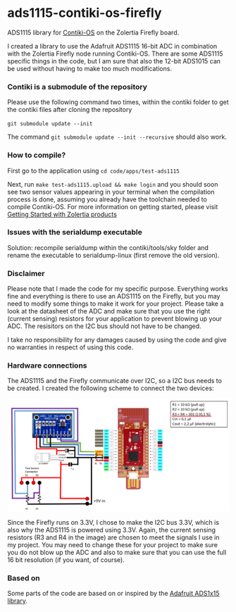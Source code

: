 # ads1115-contiki-os-firefly
ADS1115 library for [Contiki-OS](https://github.com/contiki-os/contiki) on the Zolertia Firefly board.

I created a library to use the Adafruit ADS1115 16-bit ADC in combination with the Zolertia Firefly node running Contiki-OS.
There are some ADS1115 specific things in the code, but I am sure that also the 12-bit ADS1015 can be used without having to make too much modifications.

### Contiki is a submodule of the repository ###
Please use the following command two times, within the contiki folder to get the contiki files after cloning the repository

`git submodule update --init`

The command `git submodule update --init --recursive` should also work.

### How to compile? ###
First go to the application using `cd code/apps/test-ads1115`

Next, run `make test-ads1115.upload && make login` and you should soon see two sensor values appearing in your terminal when the compilation process is done, assuming you already have the toolchain needed to compile Contiki-OS. For more information on getting started, please visit [Getting Started with Zolertia products](https://github.com/Zolertia/Resources/wiki/Getting-Started-with-Zolertia-products)

### Issues with the serialdump executable ###
Solution: recompile serialdump within the contiki/tools/sky folder and rename the executable to serialdump-linux (first remove the old version).

### Disclaimer ###
Please note that I made the code for my specific purpose. Everything works fine and everything is there to use an ADS1115 on the Firefly, but you may need to modify some things to make it work for your project.
Please take a look at the datasheet of the ADC and make sure that you use the right (current sensing) resistors for your application to prevent blowing up your ADC. The resisitors on the I2C bus should not have to be changed.

I take no responsibility for any damages caused by using the code and give no warranties in respect of using this code.

### Hardware connections ###
The ADS1115 and the Firefly communicate over I2C, so a I2C bus needs to be created. I created the following scheme to connect the two devices:

![I2C connections between the ADC and the Firefly](/readme_image/i2c_connections.png "I2C connections image")

Since the Firefly runs on 3.3V, I chose to make the I2C bus 3.3V, which is also why the ADS1115 is powered using 3.3V.
Again, the current sensing resistors (R3 and R4 in the image) are chosen to meet the signals I use in my project. You may need to change these for your project to make sure you do not blow up the ADC and also to make sure that you can use the full 16 bit resolution (if you want, of course).

### Based on ###
Some parts of the code are based on or inspired by the [Adafruit ADS1x15 library](https://github.com/adafruit/Adafruit_ADS1X15).
